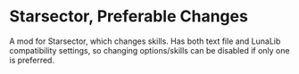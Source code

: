 # Starsector, Preferable Changes
A mod for Starsector, which changes skills. Has both text file and LunaLib compatibility settings, so changing options/skills can be disabled if only one is preferred.
